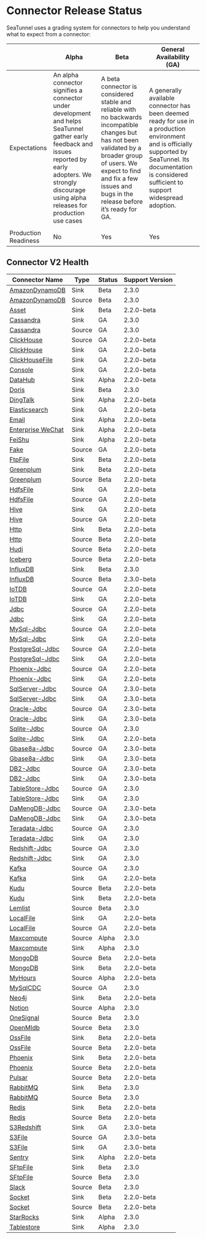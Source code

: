 # Connector Release Status
SeaTunnel uses a grading system for connectors to help you understand what to expect from a connector:

|                      | Alpha                                                                                                                                                                                                            | Beta                                                                                                                                                                                                                                       | General Availability (GA)                                                                                                                                                                                      |
|----------------------|------------------------------------------------------------------------------------------------------------------------------------------------------------------------------------------------------------------|--------------------------------------------------------------------------------------------------------------------------------------------------------------------------------------------------------------------------------------------|----------------------------------------------------------------------------------------------------------------------------------------------------------------------------------------------------------------|
| Expectations         | An alpha connector signifies a connector under development and helps SeaTunnel gather early feedback and issues reported by early adopters. We strongly discourage using alpha releases for production use cases | A beta connector is considered stable and reliable with no backwards incompatible changes but has not been validated by a broader group of users. We expect to find and fix a few issues and bugs in the release before it’s ready for GA. | A generally available connector has been deemed ready for use in a production environment and is officially supported by SeaTunnel. Its documentation is considered sufficient to support widespread adoption. |
|                      |                                                                                                                                                                                                                  |                                                                                                                                                                                                                                            |                                                                                                                                                                                                                |
| Production Readiness | No                                                                                                                                                                                                               | Yes                                                                                                                                                                                                                                        | Yes                                                                                                                                                                                                            |

## Connector V2 Health

| Connector Name                                              | Type   | Status | Support Version |
|-------------------------------------------------------------|--------|--------|-----------------|
| [AmazonDynamoDB](connector-v2/sink/AmazonDynamoDB.md)       | Sink   | Beta   | 2.3.0           |
| [AmazonDynamoDB](connector-v2/source/AmazonDynamoDB.md)     | Source | Beta   | 2.3.0           |
| [Asset](connector-v2/sink/Assert.md)                        | Sink   | Beta   | 2.2.0-beta      |
| [Cassandra](connector-v2/sink/Cassandra.md)                 | Sink   | GA     | 2.3.0           |
| [Cassandra](connector-v2/source/Cassandra.md)               | Source | GA     | 2.3.0           |
| [ClickHouse](connector-v2/source/Clickhouse.md)             | Source | GA     | 2.2.0-beta      |
| [ClickHouse](connector-v2/sink/Clickhouse.md)               | Sink   | GA     | 2.2.0-beta      |
| [ClickHouseFile](connector-v2/sink/ClickhouseFile.md)       | Sink   | GA     | 2.2.0-beta      |
| [Console](connector-v2/sink/Console.md)                     | Sink   | GA     | 2.2.0-beta      |
| [DataHub](connector-v2/sink/Datahub.md)                     | Sink   | Alpha  | 2.2.0-beta      |
| [Doris](connector-v2/sink/Doris.md)                         | Sink   | Beta   | 2.3.0           |
| [DingTalk](connector-v2/sink/DingTalk.md)                   | Sink   | Alpha  | 2.2.0-beta      |
| [Elasticsearch](connector-v2/sink/Elasticsearch.md)         | Sink   | GA     | 2.2.0-beta      |
| [Email](connector-v2/sink/Email.md)                         | Sink   | Alpha  | 2.2.0-beta      |
| [Enterprise WeChat](connector-v2/sink/Enterprise-WeChat.md) | Sink   | Alpha  | 2.2.0-beta      |
| [FeiShu](connector-v2/sink/Feishu.md)                       | Sink   | Alpha  | 2.2.0-beta      |
| [Fake](connector-v2/source/FakeSource.md)                   | Source | GA     | 2.2.0-beta      |
| [FtpFile](connector-v2/sink/FtpFile.md)                     | Sink   | Beta   | 2.2.0-beta      |
| [Greenplum](connector-v2/sink/Greenplum.md)                 | Sink   | Beta   | 2.2.0-beta      |
| [Greenplum](connector-v2/source/Greenplum.md)               | Source | Beta   | 2.2.0-beta      |
| [HdfsFile](connector-v2/sink/HdfsFile.md)                   | Sink   | GA     | 2.2.0-beta      |
| [HdfsFile](connector-v2/source/HdfsFile.md)                 | Source | GA     | 2.2.0-beta      |
| [Hive](connector-v2/sink/Hive.md)                           | Sink   | GA     | 2.2.0-beta      |
| [Hive](connector-v2/source/Hive.md)                         | Source | GA     | 2.2.0-beta      |
| [Http](connector-v2/sink/Http.md)                           | Sink   | Beta   | 2.2.0-beta      |
| [Http](connector-v2/source/Http.md)                         | Source | Beta   | 2.2.0-beta      |
| [Hudi](connector-v2/source/Hudi.md)                         | Source | Beta   | 2.2.0-beta      |
| [Iceberg](connector-v2/source/Iceberg.md)                   | Source | Beta   | 2.2.0-beta      |
| [InfluxDB](connector-v2/sink/InfluxDB.md)                   | Sink   | Beta   | 2.3.0           |
| [InfluxDB](connector-v2/source/InfluxDB.md)                 | Source | Beta   | 2.3.0-beta      |
| [IoTDB](connector-v2/source/IoTDB.md)                       | Source | GA     | 2.2.0-beta      |
| [IoTDB](connector-v2/sink/IoTDB.md)                         | Sink   | GA     | 2.2.0-beta      |
| [Jdbc](connector-v2/source/Jdbc.md)                         | Source | GA     | 2.2.0-beta      |
| [Jdbc](connector-v2/sink/Jdbc.md)                           | Sink   | GA     | 2.2.0-beta      |
| [MySql-Jdbc](connector-v2/source/Jdbc.md)                   | Source | GA     | 2.2.0-beta      |
| [MySql-Jdbc](connector-v2/sink/Jdbc.md)                     | Sink   | GA     | 2.2.0-beta      |
| [PostgreSql-Jdbc](connector-v2/source/Jdbc.md)              | Source | GA     | 2.2.0-beta      |
| [PostgreSql-Jdbc](connector-v2/sink/Jdbc.md)                | Sink   | GA     | 2.2.0-beta      |
| [Phoenix-Jdbc](connector-v2/source/Jdbc.md)                 | Source | GA     | 2.2.0-beta      |
| [Phoenix-Jdbc](connector-v2/sink/Jdbc.md)                   | Sink   | GA     | 2.2.0-beta      |
| [SqlServer-Jdbc](connector-v2/source/Jdbc.md)               | Source | GA     | 2.3.0-beta      |
| [SqlServer-Jdbc](connector-v2/sink/Jdbc.md)                 | Sink   | GA     | 2.3.0-beta      |
| [Oracle-Jdbc](connector-v2/source/Jdbc.md)                  | Source | GA     | 2.3.0-beta      |
| [Oracle-Jdbc](connector-v2/sink/Jdbc.md)                    | Sink   | GA     | 2.3.0-beta      |
| [Sqlite-Jdbc](connector-v2/source/Jdbc.md)                  | Source | GA     | 2.3.0           |
| [Sqlite-Jdbc](connector-v2/sink/Jdbc.md)                    | Sink   | GA     | 2.2.0-beta      |
| [Gbase8a-Jdbc](connector-v2/source/Jdbc.md)                 | Source | GA     | 2.3.0-beta      |
| [Gbase8a-Jdbc](connector-v2/sink/Jdbc.md)                   | Sink   | GA     | 2.3.0-beta      |
| [DB2-Jdbc](connector-v2/source/Jdbc.md)                     | Source | GA     | 2.3.0-beta      |
| [DB2-Jdbc](connector-v2/sink/Jdbc.md)                       | Sink   | GA     | 2.3.0-beta      |
| [TableStore-Jdbc](connector-v2/source/Jdbc.md)              | Source | GA     | 2.3.0           |
| [TableStore-Jdbc](connector-v2/sink/Jdbc.md)                | Sink   | GA     | 2.3.0           |
| [DaMengDB-Jdbc](connector-v2/source/Jdbc.md)                | Source | GA     | 2.3.0-beta      |
| [DaMengDB-Jdbc](connector-v2/sink/Jdbc.md)                  | Sink   | GA     | 2.3.0-beta      |
| [Teradata-Jdbc](connector-v2/source/Jdbc.md)                | Source | GA     | 2.3.0           |
| [Teradata-Jdbc](connector-v2/sink/Jdbc.md)                  | Sink   | GA     | 2.3.0           |
| [Redshift-Jdbc](connector-v2/source/Jdbc.md)                | Source | GA     | 2.3.0           |
| [Redshift-Jdbc](connector-v2/sink/Jdbc.md)                  | Sink   | GA     | 2.3.0           |
| [Kafka](connector-v2/source/kafka.md)                       | Source | GA     | 2.3.0           |
| [Kafka](connector-v2/sink/Kafka.md)                         | Sink   | GA     | 2.2.0-beta      |
| [Kudu](connector-v2/source/Kudu.md)                         | Source | Beta   | 2.2.0-beta      |
| [Kudu](connector-v2/sink/Kudu.md)                           | Sink   | Beta   | 2.2.0-beta      |
| [Lemlist](connector-v2/source/Lemlist.md)                   | Source | Beta   | 2.3.0           |
| [LocalFile](connector-v2/sink/LocalFile.md)                 | Sink   | GA     | 2.2.0-beta      |
| [LocalFile](connector-v2/source/LocalFile.md)               | Source | GA     | 2.2.0-beta      |
| [Maxcompute](connector-v2/source/Maxcompute.md)             | Source | Alpha  | 2.3.0           |
| [Maxcompute](connector-v2/sink/Maxcompute.md)               | Sink   | Alpha  | 2.3.0           |
| [MongoDB](connector-v2/source/MongoDB.md)                   | Source | Beta   | 2.2.0-beta      |
| [MongoDB](connector-v2/sink/MongoDB.md)                     | Sink   | Beta   | 2.2.0-beta      |
| [MyHours](connector-v2/source/MyHours.md)                   | Source | Alpha  | 2.2.0-beta      |
| [MySqlCDC](connector-v2/source/MySQL-CDC.md)                | Source | GA     | 2.3.0           |
| [Neo4j](connector-v2/sink/Neo4j.md)                         | Sink   | Beta   | 2.2.0-beta      |
| [Notion](connector-v2/source/Notion.md)                     | Source | Alpha  | 2.3.0           |
| [OneSignal](connector-v2/source/OneSignal.md)               | Source | Beta   | 2.3.0           |
| [OpenMldb](connector-v2/source/OpenMldb.md)                 | Source | Beta   | 2.3.0           |
| [OssFile](connector-v2/sink/OssFile.md)                     | Sink   | Beta   | 2.2.0-beta      |
| [OssFile](connector-v2/source/OssFile.md)                   | Source | Beta   | 2.2.0-beta      |
| [Phoenix](connector-v2/sink/Phoenix.md)                     | Sink   | Beta   | 2.2.0-beta      |
| [Phoenix](connector-v2/source/Phoenix.md)                   | Source | Beta   | 2.2.0-beta      |
| [Pulsar](connector-v2/source/pulsar.md)                     | Source | Beta   | 2.2.0-beta      |
| [RabbitMQ](connector-v2/sink/Rabbitmq.md)                   | Sink   | Beta   | 2.3.0           |
| [RabbitMQ](connector-v2/source/Rabbitmq.md)                 | Source | Beta   | 2.3.0           |
| [Redis](connector-v2/sink/Redis.md)                         | Sink   | Beta   | 2.2.0-beta      |
| [Redis](connector-v2/source/Redis.md)                       | Source | Beta   | 2.2.0-beta      |
| [S3Redshift](connector-v2/sink/S3-Redshift.md)              | Sink   | GA     | 2.3.0-beta      |
| [S3File](connector-v2/source/S3File.md)                     | Source | GA     | 2.3.0-beta      |
| [S3File](connector-v2/sink/S3File.md)                       | Sink   | GA     | 2.3.0-beta      |
| [Sentry](connector-v2/sink/Sentry.md)                       | Sink   | Alpha  | 2.2.0-beta      |
| [SFtpFile](connector-v2/sink/SftpFile.md)                   | Sink   | Beta   | 2.3.0           |
| [SFtpFile](connector-v2/source/SftpFile.md)                 | Source | Beta   | 2.3.0           |
| [Slack](connector-v2/source/slack.md)                       | Source | Beta   | 2.3.0           |
| [Socket](connector-v2/sink/Socket.md)                       | Sink   | Beta   | 2.2.0-beta      |
| [Socket](connector-v2/source/Socket.md)                     | Source | Beta   | 2.2.0-beta      |
| [StarRocks](connector-v2/sink/StarRocks.md)                 | Sink   | Alpha  | 2.3.0           |
| [Tablestore](connector-v2/sink/Tablestore.md)               | Sink   | Alpha  | 2.3.0           |
